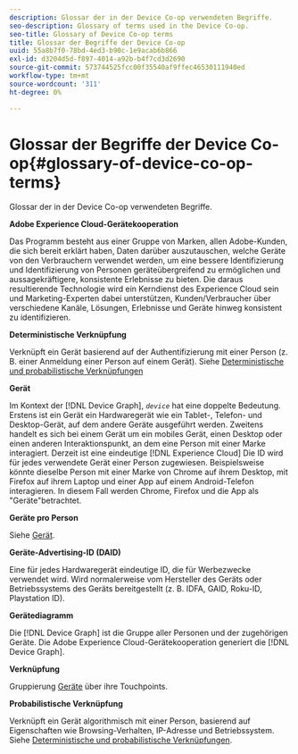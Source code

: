 ```yaml
---
description: Glossar der in der Device Co-op verwendeten Begriffe.
seo-description: Glossary of terms used in the Device Co-op.
seo-title: Glossary of Device Co-op terms
title: Glossar der Begriffe der Device Co-op
uuid: 55a8b7f0-78bd-4ed3-b90c-1e9acab6b866
exl-id: d3204d5d-f897-4014-a92b-b4f7cd3d2690
source-git-commit: 573744525fcc00f35540af9ffec46530111940ed
workflow-type: tm+mt
source-wordcount: '311'
ht-degree: 0%

---
```


# Glossar der Begriffe der Device Co-op{#glossary-of-device-co-op-terms}

Glossar der in der Device Co-op verwendeten Begriffe.

**Adobe Experience Cloud-Gerätekooperation**

Das Programm besteht aus einer Gruppe von Marken, allen Adobe-Kunden, die sich bereit erklärt haben, Daten darüber auszutauschen, welche Geräte von den Verbrauchern verwendet werden, um eine bessere Identifizierung und Identifizierung von Personen geräteübergreifend zu ermöglichen und aussagekräftigere, konsistente Erlebnisse zu bieten. Die daraus resultierende Technologie wird ein Kerndienst des Experience Cloud sein und Marketing-Experten dabei unterstützen, Kunden/Verbraucher über verschiedene Kanäle, Lösungen, Erlebnisse und Geräte hinweg konsistent zu identifizieren.

**Deterministische Verknüpfung**

Verknüpft ein Gerät basierend auf der Authentifizierung mit einer Person (z. B. einer Anmeldung einer Person auf einem Gerät). Siehe [Deterministische und probabilistische Verknüpfungen](processes/links.md#concept-58bb7ab25f904f5f98d645e35205c931)

**Gerät**

Im Kontext der [!DNL Device Graph], *`device`* hat eine doppelte Bedeutung. Erstens ist ein Gerät ein Hardwaregerät wie ein Tablet-, Telefon- und Desktop-Gerät, auf dem andere Geräte ausgeführt werden. Zweitens handelt es sich bei einem Gerät um ein mobiles Gerät, einen Desktop oder einen anderen Interaktionspunkt, an dem eine Person mit einer Marke interagiert. Derzeit ist eine eindeutige [!DNL Experience Cloud] Die ID wird für jedes verwendete Gerät einer Person zugewiesen. Beispielsweise könnte dieselbe Person mit einer Marke von Chrome auf ihrem Desktop, mit Firefox auf ihrem Laptop und einer App auf einem Android-Telefon interagieren. In diesem Fall werden Chrome, Firefox und die App als &quot;Geräte&quot;betrachtet.

**Geräte pro Person**

Siehe [Gerät](glossary.md#glossentry-5690d9a245634214b91890156e216950).

**Geräte-Advertising-ID (DAID)**

Eine für jedes Hardwaregerät eindeutige ID, die für Werbezwecke verwendet wird. Wird normalerweise vom Hersteller des Geräts oder Betriebssystems des Geräts bereitgestellt (z. B. IDFA, GAID, Roku-ID, Playstation ID).

**Gerätediagramm**

Die [!DNL Device Graph] ist die Gruppe aller Personen und der zugehörigen Geräte. Die Adobe Experience Cloud-Gerätekooperation generiert die [!DNL Device Graph].

**Verknüpfung**

Gruppierung [Geräte](glossary.md#glossentry-5690d9a245634214b91890156e216950) über ihre Touchpoints.

**Probabilistische Verknüpfung**

Verknüpft ein Gerät algorithmisch mit einer Person, basierend auf Eigenschaften wie Browsing-Verhalten, IP-Adresse und Betriebssystem. Siehe [Deterministische und probabilistische Verknüpfungen](processes/links.md#concept-58bb7ab25f904f5f98d645e35205c931).
